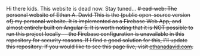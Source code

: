 Hi there kids. This website is dead now. Stay tuned...
~~# ead-web: The personal website of Ethan A. David
This is the (public open-source version of) my personal website. It is implemented as a Firebase Web App, and almost entirely built on Angular 5. It is worth noting that it is NOT possible to run this project locally -- the Firebase configuration is unavailable in this repository for security reasons. If I find a good solution for this, I'll update this repository. If you would like to see this page live, visit [ethanadavid.com](https://ethanadavid.com).~~
